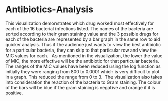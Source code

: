 # Antibiotics-Analysis
This visualization demonstrates which drug worked most effectively for each of the 16 bacterial infections listed. The names of the bacteria are sorted according to their gram staining value and the 3 possible drugs for each of the bacteria are represented by a bar graph in the same row to aid quicker analysis. Thus if the audience just wants to view the best antibiotic for a particular bacteria, they can skip to that particular row and view the MIC values for each.  
As mentioned in the visualization, the lower the value of MIC, the more effective will be the antibiotic for that particular bacteria. The ranges of the MIC values have been reduced using the log function as initially they were ranging from 800 to 0.0001 which is very difficult to plot in a graph. This reduced the range from 0 to 3. 
The visualization also takes into consideration the reaction of the bacteria to Gram staining. The colour of the bars will be blue if the gram staining is negative and orange if it is positive. 
